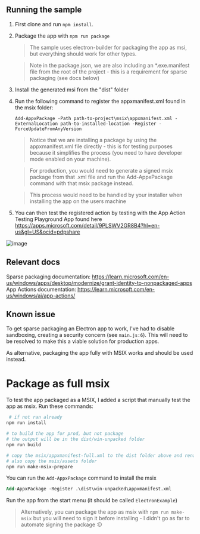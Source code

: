## Running the sample
1. First clone and run `npm install`.

1. Package the app with `npm run package`

    > The sample uses electron-builder for packaging the app as msi, but everything should work for other types. 

    > Note in the package.json, we are also including an *.exe.manifest file from the root of the project - this is a requirement for sparse packaging (see docs below)

1. Install the generated msi from the "dist" folder

1. Run the following command to register the appxmanifest.xml found in the msix folder:

    ```
    Add-AppxPackage -Path path-to-project\msix\appxmanifest.xml -ExternalLocation path-to-installed-location -Register -ForceUpdateFromAnyVersion
    ```

    > Notice that we are installing a package by using the appxmanifest.xml file directly - this is for testing purposes because it simplifies the process (you need to have developer mode enabled on your machine).

    > For production, you would need to generate a signed msix package from that .xml file and run the Add-AppxPackage command with that msix package instead. 

    > This process would need to be handled by your installer when installing the app on the users machine

1. You can then test the registered action by testing with the App Action Testing Playground App found here https://apps.microsoft.com/detail/9PLSWV2GR8B4?hl=en-us&gl=US&ocid=pdpshare

![image](https://github.com/user-attachments/assets/f6745b69-50a2-4ad8-a97b-5cb00f800a8e)


## Relevant docs

Sparse packaging documentation: https://learn.microsoft.com/en-us/windows/apps/desktop/modernize/grant-identity-to-nonpackaged-apps
App Actions documentation: https://learn.microsoft.com/en-us/windows/ai/app-actions/

## Known issue

To get sparse packaging an Electron app to work, I've had to  disable sandboxing, creating a security concern (see `main.js:6`). This will need to be resolved to make this a viable solution for production apps.

As alternative, packaging the app fully with MSIX works and should be used instead.



# Package as full msix
To test the app packaged as a MSIX, I added a script that manually test the app as msix. Run these commands:

```bash
 # if not ran already
npm run install
```

```bash
# to build the app for prod, but not package
# the output will be in the dist/win-unpacked folder
npm run build 
```

```bash
# copy the msix/appxmanifest-full.xml to the dist folder above and rename to appxmanifest.xml
# also copy the msix/assets folder
npm run make-msix-prepare
```

You can run the `Add-AppxPackage` command to install the msix
```ps
Add-AppxPackage -Register .\dist\win-unpacked\appxmanifest.xml
```

Run the app from the start menu (it should be called `ElectronExample`)

> Alternatively, you can package the app as msix with `npm run make-msix` but you will need to sign it before installing - I didn't go as far to automate signing the package :D